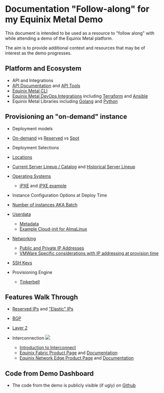 # Documentation "Follow-along" for my Equinix Metal Demo

This document is intended to be used as a resource to "follow along" with while attending a demo of the Equinix Metal platform. 

The aim is to provide additional context and resources that may be of interest as the demo progresses.

## Platform and Ecosystem

- API and Integrations
- [API Documentation](https://metal.equinix.com/developers/api/) and [API Tools](https://metal.equinix.com/developers/guides/equinix-metal-api-with-postman/)
- [Equinix Metal CLI](https://metal.equinix.com/developers/docs/libraries/cli/)
- [Equinix Metal DevOps Integrations](https://metal.equinix.com/developers/docs/more-resources/devops/) including [Terraform](https://registry.terraform.io/providers/equinix/metal/latest) and [Ansible](https://github.com/equinix/ansible-collection-metal)
- Equinix Metal Libraries including [Golang](https://metal.equinix.com/developers/docs/libraries/go/) and [Python](https://metal.equinix.com/developers/docs/libraries/python/)

## Provisioning an "on-demand" instance

- Deployment models
- [On-demand](https://metal.equinix.com/developers/docs/deploy/on-demand/) vs [Reserved](https://metal.equinix.com/developers/docs/deploy/reserved/) vs [Spot](https://metal.equinix.com/developers/docs/deploy/spot-market/)

- Deployment Selections
- [Locations](https://metal.equinix.com/developers/docs/locations/locations-about/)
- [Current Server Lineup / Catalog](https://metal.equinix.com/product/servers/) and [Historical Server Lineup](https://metal.equinix.com/developers/docs/servers/server-specs/)
- [Operating Systems](https://metal.equinix.com/developers/docs/operating-systems/)
	- [iPXE](https://metal.equinix.com/developers/docs/operating-systems/custom-ipxe/) and [iPXE example](https://metal.equinix.com/developers/guides/smart-os/)

	
- Instance Configuration Options at Deploy Time
- [Number of instances AKA Batch](https://metal.equinix.com/developers/docs/deploy/batch-deployment/)
- [Userdata](https://metal.equinix.com/developers/docs/servers/user-data/)
	- [Metadata](https://metal.equinix.com/developers/docs/servers/metadata/)
	- [Example Cloud-init for AlmaLinux](https://github.com/dlotterman/metal_code_snippets/blob/main/boiler_plate_cloud_inits/alma_linux_8_5.yaml)
- [Networking](https://metal.equinix.com/developers/docs/networking/)
	- [Public and Private IP Addresses](https://metal.equinix.com/developers/docs/networking/ip-addresses/)
	- [VMWare Specific considerations with IP addressing at provision time](https://metal.equinix.com/developers/guides/vmware-esxi/#esxi-networking)
- [SSH Keys](https://metal.equinix.com/developers/docs/accounts/ssh-keys/)
	
- Provisioning Engine
	- [Tinkerbell](https://tinkerbell.org/)

## Features Walk Through

- [Reserved IPs](https://metal.equinix.com/developers/docs/networking/reserve-public-ipv4s/) and ["Elastic" IPs](https://metal.equinix.com/developers/docs/networking/elastic-ips/)
- [BGP](https://metal.equinix.com/developers/docs/bgp/)
- [Layer 2](https://metal.equinix.com/developers/docs/layer2-networking/overview/)
- Interconnection
	![](https://s3.wasabisys.com/metalstaticassets/interconnect.JPG)


	- [Introduction to Interconnect](https://metal.equinix.com/developers/docs/equinix-interconnect/introduction/) 
	- [Equinix Fabric Product Page](https://www.equinix.com/interconnection-services/equinix-fabric) and [Documentation](https://docs.equinix.com/en-us/Content/Interconnection/Fabric/Fabric-landing-main.htm)
	- [Equinix Network Edge Product Page](https://edgeservices.equinix.com/) and [Documentation](https://docs.equinix.com/en-us/Content/Interconnection/NE/landing-pages/NE-landing-main.htm)
	
## Code from Demo Dashboard
- The code from the demo is publicly  visible (if ugly) on [Github](https://github.com/dlotterman/metal_benchmark_demo)
